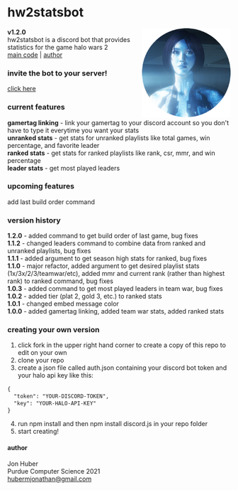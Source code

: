 # hw2statsbot
**v1.2.0** <img src="assets/logo.png" align="right" alt="logo" width="200px" height="200px"></br>
hw2statsbot is a discord bot that provides statistics for the game halo wars 2</br>
[main code](stats.js) | [author](#author)

### invite the bot to your server!
[click here](https://discordapp.com/oauth2/authorize?client_id=431499279782117386&scope=bot)
### current features
**gamertag linking** - link your gamertag to your discord account so you don't have to type it everytime you want your stats</br>
**unranked stats** - get stats for unranked playlists like total games, win percentage, and favorite leader</br>
**ranked stats** - get stats for ranked playlists like rank, csr, mmr, and win percentage</br>
**leader stats** - get most played leaders
### upcoming features
add last build order command
### version history
**1.2.0** - added command to get build order of last game, bug fixes</br>
**1.1.2** - changed leaders command to combine data from ranked and unranked playlists, bug fixes</br>
**1.1.1** - added argument to get season high stats for ranked, bug fixes</br>
**1.1.0** - major refactor, added argument to get desired playlist stats (1x/3x/2/3/teamwar/etc), added mmr and current rank (rather than highest rank) to ranked command, bug fixes</br>
**1.0.3** - added command to get most played leaders in team war, bug fixes</br>
**1.0.2** - added tier (plat 2, gold 3, etc.) to ranked stats</br>
**1.0.1** - changed embed message color</br>
**1.0.0** - added gamertag linking, added team war stats, added ranked stats
### creating your own version
1. click fork in the upper right hand corner to create a copy of this repo to edit on your own
2. clone your repo
3. create a json file called auth.json containing your discord bot token and your halo api key like this:
```
{
  "token": "YOUR-DISCORD-TOKEN",
  "key": "YOUR-HALO-API-KEY"
}
```
4. run npm install and then npm install discord.js in your repo folder
5. start creating!
#### author
Jon Huber</br>
Purdue Computer Science 2021</br>
[hubermjonathan@gmail.com](mailto:hubermjonathan@gmail.com)
